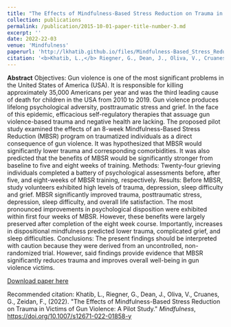 ```yaml
---
title: "The Effects of Mindfulness-Based Stress Reduction on Trauma in Victims of Gun Violence: A Pilot Study"
collection: publications
permalink: /publication/2015-10-01-paper-title-number-3.md
excerpt: ''
date: 2022-22-03
venue: 'Mindfulness'
paperurl: 'http://lkhatib.github.io/files/Mindfulness-Based_Stress_Reduction_Trauma_Victims_Gun_Violence.pdf'
citation: '<b>Khatib, L.,</b> Riegner, G., Dean, J., Oliva, V., Cruanes, G., Zeidan, F., (2022). &quot;The Effects of Mindfulness-Based Stress Reduction on Trauma in Victims of Gun Violence: A Pilot Study.&quot; <i>Mindfulness</i>, https://doi.org/10.1007/s12671-022-01858-y'
---
```

<b>Abstract</b> Objectives: Gun violence is one of the most significant problems in the United States of America (USA). It is responsible for killing approximately 35,000 Americans per year and was the third leading cause of death for children in the USA from 2010 to 2019. Gun violence produces lifelong psychological adversity, posttraumatic stress and grief. In the face of this epidemic, efficacious self-regulatory therapies that assuage gun violence-based trauma and negative health are lacking. The proposed pilot study examined the effects of an 8-week Mindfulness-Based Stress Reduction (MBSR) program on traumatized individuals as a direct consequence of gun violence. It was hypothesized that MBSR would significantly lower trauma and corresponding comorbidities. It was also predicted that the benefits of MBSR would be significantly stronger from baseline to five and eight weeks of training.
Methods: Twenty-four grieving individuals completed a battery of psychological assessments before, after five, and eight-weeks of MBSR training, respectively. 
Results: Before MBSR, study volunteers exhibited high levels of trauma, depression, sleep difficulty and grief. MBSR significantly improved trauma, posttraumatic stress, depression, sleep difficulty, and overall life satisfaction. The most pronounced improvements in psychological disposition were exhibited within first four weeks of MBSR. However, these benefits were largely preserved after completion of the eight week course. Importantly, increases in dispositional mindfulness predicted lower trauma, complicated grief, and sleep difficulties. 
Conclusions: The present findings should be interpreted with caution because they were derived from an uncontrolled, non-randomized trial. However, said findings provide evidence that MBSR significantly reduces trauma and improves overall well-being in gun violence victims.

[Download paper here](http://lkhatib.github.io/files/Mindfulness-Based_Stress_Reduction_Trauma_Victims_Gun_Violence.pdf)

Recommended citation: Khatib, L., Riegner, G., Dean, J., Oliva, V., Cruanes, G., Zeidan, F., (2022). &quot;The Effects of Mindfulness-Based Stress Reduction on Trauma in Victims of Gun Violence: A Pilot Study.&quot; <i>Mindfulness</i>, https://doi.org/10.1007/s12671-022-01858-y

